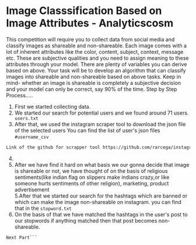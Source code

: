 # Image Classsification Based on Image Attributes - Analyticscosm
 This competition will require you to collect data from social media and classify images as shareable and non-shareable. Each image comes with a lot of inherent attributes like the color, content, subject, context, message etc. These are subjective qualities and you need to assign meaning to these attributes through your model.  There are plenty of variables you can derive based on above. Your task will be to develop an algorithm that can classify images into shareable and non-shareable based on above tasks. Keep in mind- whether an image is shareable is completely a subjective decision and your model can only be correct, say 90% of the time.
Step by Step Process.....
1. First we started collecting data.
2. We started our search for potential users and we found around 71 users. ``` users.txt```
3. After that, we used the instagram scraper tool to download the json file of the selected users You can find the list of user's json files 
```#username_csv```

```bash
Link of the github for scrapper tool https://github.com/rarcega/instagram-scraper
```
4. 
5. After we have find it hard on what basis we our gonna decide that image is shareable or not, we have thought of on the basis of religious sentiments(like indian flag on slippers make indians crazy,or like someone hurts sentiments of other religion), marketing, product advertisement  
5.After that we started our search for the hashtags which are banned or which can make the image non-shareable on instagram. you can find that in the ``` stopword.txt ```
6. On the basis of that we have matched the hashtags in the user's post to our stopwords if anything matched then that post becomes non-shareable.
```bash
Next Part```
